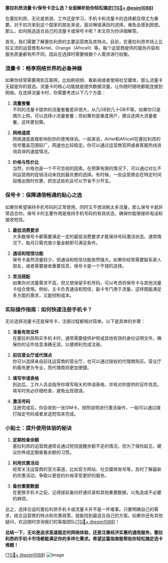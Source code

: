 **塞拉利昂流量卡/保号卡怎么选？全面解析助你轻松搞定[[TG💪+ @esim1088](https://t.me/s/esim1088)]**

在塞拉利昂，无论是旅游、工作还是学习，手机卡和流量卡的选择都显得尤为重要。对于初次来到这个国家的朋友来说，面对琳琅满目的选择，难免会感到困惑。那么，如何挑选适合自己的流量卡或保号卡呢？本文将为你详细解答。

首先，我们需要了解塞拉利昂的主要运营商及其特点。目前，在塞拉利昂市场上比较主流的运营商有Airtel、Orange（Africell）等。每个运营商提供的服务内容和服务质量都有所不同，因此在选择时需要根据个人需求进行权衡。

### 流量卡：畅享网络世界的必备神器

如果你经常需要用到互联网，比如刷视频、看新闻或者使用社交媒体，那么流量卡无疑是你的首选。流量卡的核心功能就是提供数据流量，让你随时随地都能连接到网络。在选择流量卡时，你需要考虑以下几个方面：

1. **流量套餐**  
   不同的流量卡提供的流量套餐差异很大，从几GB到几十GB不等。如果你只是偶尔上网，可以选择小流量套餐；但如果你是重度用户，建议选择大流量套餐，这样更划算。

2. **网络速度**  
   网络速度直接影响到你的使用体验。一般来说，Airtel和Africell在塞拉利昂的信号覆盖范围较广，网速也比较稳定。你可以通过运营商官网或者客服热线咨询具体的速度情况。

3. **价格与性价比**  
   当然，价格也是一个不可忽视的因素。在预算有限的情况下，可以通过对比不同运营商的促销活动来找到最优惠的选择。有时候，一些运营商会在特定时间段推出限时优惠，抓住这些机会可以节省不少开支。

### 保号卡：保障通信畅通的贴心之选

如果你希望保持手机号码的正常使用，同时又不想消耗太多流量，那么保号卡就非常适合你。保号卡的主要作用是维持手机号码的有效状态，确保你能够接听电话和接收短信。

1. **最低消费要求**  
   大多数保号卡都需要满足一定的最低消费要求才能保持号码激活状态。通常情况下，每月只需充值少量金额即可满足条件。

2. **通话和短信功能**  
   保号卡虽然流量较少，但通话和短信功能依然强大。如果你经常需要联系家人朋友，或者需要接收重要信息，保号卡是一个不错的选择。

3. **灵活搭配**  
   如果你对流量需求不高，但又想保留手机号码，可以考虑将保号卡与其他流量卡组合使用。例如，主卡负责通话和短信，副卡专门用于流量，这样既能满足多方面的需求，又能控制成本。

### 实际操作指南：如何快速注册手机卡？

无论选择流量卡还是保号卡，注册过程都相对简单。以下是具体的步骤：

1. **准备有效证件**  
   在塞拉利昂购买手机卡时，通常需要提供护照或其他有效的身份证明文件。确保你的证件信息准确无误，以便顺利完成注册。

2. **前往营业厅或代理点**  
   你可以选择亲自前往运营商的营业厅，也可以通过授权的代理商购买。营业厅的服务更为专业，而代理商则更加便捷。

3. **填写申请表格**  
   到达后，工作人员会指导你填写相关的申请表格，并核对你提供的证件信息。填写时务必仔细检查，避免出现错误。

4. **激活号码**  
   注册完成后，你会收到一张SIM卡。按照说明进行激活操作，一般可以通过拨打指定号码或者发送短信来完成。

### 小贴士：提升使用体验的秘诀

1. **定期检查余额**  
   塞拉利昂的运营商通常会通过短信提醒余额不足的情况，但为了保险起见，建议你养成定期查看余额的习惯。

2. **利用优惠活动**  
   经常关注运营商的官方渠道，比如官方网站、社交媒体账号等，及时了解最新的优惠活动，争取以更低的价格享受更好的服务。

3. **备份重要数据**  
   在更换手机卡之前，记得提前备份好通讯录和其他重要数据，以免造成不必要的麻烦。

总之，选择合适的塞拉利昂手机卡或流量卡并不是一件难事。只要明确自己的需求，结合运营商的特点和优惠政策，就能找到最适合自己的方案。如果你还有其他疑问，欢迎随时咨询我们的客服团队[[TG💪+ @esim1088](https://t.me/s/esim1088)]！

**总结一下，无论是追求高速稳定的网络体验，还是注重经济实惠的通信服务，塞拉利昂的手机卡市场都能满足你的多样化需求。希望这篇指南能帮助你轻松搞定选卡难题！**

[[TG💪+ @esim1088](https://t.me/s/esim1088)] ![Image](https://i.postimg.cc/4NQfJmqS/Snipaste-2025-05-13-00-14-12.png)